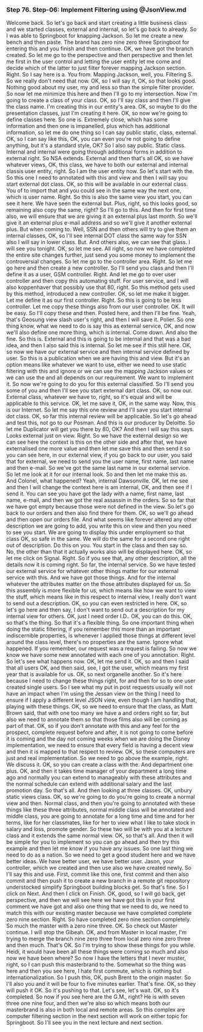 ### Step 76. Step-06: Implement Filtering using @JsonView.md
Welcome back. So let's go back and start creating a little business class and we started classes, external and internal, so let's go back to already. So I was able to Springboot for knapping Jackson. So let me create a new bench and then paste. The brand has zero nine zero three Springboot for entering this and you finish and then continue. OK, we have got the branch created. So let me go to the perspective and then perspective and then let me first in the user control and letting the user entity let me come and decide which of the latter to just filter forever mapping Jackson section. Right. So I say here is a. You from. Mapping Jackson, well, you. Filtering S. So we really don't need that now. OK, so I will say it, OK, so that looks good. Nothing good about my user, my and less so than the simple filter provider. So now let me minimize this here and then I'll go to my intersection. Now I'm going to create a class of your class. OK, so I'll say class and then I'll give the class name. I'm creating this in our entity's area. OK, so maybe to do the presentation classes, just I'm creating it here. OK, so now we're going to define classes here. So one is. Extremely close, which has some information and then one is impanelled, plus which has additional information, so let me do one thing so I can say public static, class, external. OK, so I can say like this, OK, you can even you're not going to define anything, but it's a standard style, OK? So I also say public. Static class. Internal and internal were going through additional forms in addition to external right. So NSA extends. External and then that's all OK, so we have whatever views, OK, this class, we have to both our external and internal classis user entity, right. So I am the user entity now. So let's start with the. So this one I need to annotated with this and view and then I will say you start external dot class. OK, so this will be available in our external class. You of to import that and you could see in the same way the next one, which is user name. Right. So this is also the same view you start, you can see it here. We have seen the external but. Plus, right, so this looks good, so remaining also copy the same, right? So I'll go to this. And then for first time also, we will ensure that we are giving it an external plus last month. So we'll give it an external plus e-mail address and so we'll give it another external plus. But when coming to. Well, SSN and then others will try to give them an internal classes, OK, so I'll see internal DOT class the same way for SSN also I will say in lower class. But. And others also, we can see that glass. I will see you tonight. OK, so let me see. All right, so now we have completed the entire site changes further, just send you some money to implement the controversial changes. So let me go to the controller area. Right. So let me go here and then create a new controller. So I'll send you class and then I'll define it as a user, GSM controller. Right. And let me go to over user controller and then copy this automating stuff. For user service, and I will also koppenhaver that possibly use that 80, right. So this method gets used by this method, introduced a new controller. OK, so let me make it bigger. Let me define it as our first controller. Right. So this is going to be less controller. Let me copy these things also from our user controller. OK. It will be easy. So I'll copy these and then. Posted here, and then I'll be fine. Yeah, that's Geosung view slash user's right, and then I will save it. Polier. So one thing know, what we need to do is say this as external service, OK, and now we'll also define one more thing, which is internal. Come down. And also the fine. So this is. External and this is going to be internal and that was a bad idea, and then I also said this is internal. So let me see if this still here. OK, so now we have our external service and then internal service defined by user. So this is a publication when we are having this and view. But it's an option means like whatever we want to use, either we need to use static filtering with this and ignore or we can use the mapping Jackson values or we can use the and all depends on our requirement. We want to implement it. So now we're going to do you for this external classified. So I'll send you some of you and then I'll see you start external dart class. OK, so now our. External class, whatever we have to, right, so it's equal and will be applicable to this service. OK, let me save it, OK, in the same way. Now, this is our Internet. So let me say this one review and I'll save you start internal dot class. OK, so far this internal review will be applicable. So let's go ahead and test this, not go to our Posman. And this is our producer by Deloitte. So let me Duplicator will get you there by 80, OK? And then I will say this says. Looks external just on view. Right. So we have the external design so we can see here the context is this on the other side and after that, we have externalised one more value and then let me save this and then send it so you can see here, in our external view, if you go back to our user, you said that for external, we need to send you the user name, first name, last name and then e-mail. So we've got the same last name in our external service. So let me look at it for our internal look. So and then let me make this as. And Colonel, what happened? Yeah, internal Dawsonville. OK, let me see and then I will change the context here is am internal, OK, and then see if I send it. You can see you have got the lady with a name, first name, last name, e-mail, and then we got the real assassin in the orders. So so far that we have got empty because those were not defined in the view. So let's go back to our orders and then also find there for them. OK, so we'll go ahead and then open our orders file. And what seems like forever altered any other description we are going to add, you write this on view and then you need to see you start. We are going to display this under employment so that class OK, so safe in the same. We will do the same for a second one right out of description. Do this on you. You start in the class and then say so. No, the other than that it actually works also will be displayed here. OK, so let me click on Signal. Right. So if you see that, any other description, all the details now it is coming right. So far, the internal service. So we have tested our external service for whatever other things matter for our external service with this. And we have got those things. And for the internal whatever the attributes matter on the those attributes displayed for us. So this assembly is more flexible for us, which means like how we want to view the stuff, which means like in this respect to internal view, I really don't want to send out a description. OK, so you can even restricted in here. OK, so let's go here and then say, I don't want to send out a description for my internal view for others. OK, just I need order I.D.. OK, you can do this. OK, so that's the thing. So that it's a flexible thing. So one important thing when doing the static filtering, if you remember this more than an important indiscernible properties, is whenever I applied those things at different level around the class level, there's no properties are the same. Ignore what happened. If you remember, our request was a request is failing. So now we know we have some new annotated with each one of you annotation. Right. So let's see what happens now. OK, let me send it. OK, so and then I said that all users OK, and then said, see, I got the user, which means my first year that is available for us. OK, so next organelle another. So it's here because I need to change these things right, for and then for so to one user created single users. So I see what my put in post requests usually will not have an impact when I'm using the Jessan view on the thing I need to ensure if I apply a different level JSON view, even though I am handling that, playing with these things. OK, so we need to ensure that the class, as Matt Brown said, that with one too many we have a and orders right so far, but also we need to annotate them so that those films also will be coming as part of that. OK, so if you don't annotate with this and any feel for the prospect, complete request before and after, it is not going to come before it is coming and the day not coming weeks when we are doing the Disney implementation, we need to ensure that every field is having a decent view and then it is mapped to that respect to review. OK, so these computers are just and real implementation. So we need to go above the example, right. We discuss it. OK, so you can create a class with the. And department one plus. OK, and then it takes time manager of your department a long time ago and normally you can extend to manageably with these attributes and the normal schedule can extend with additional salary and the last promotion day. So that's all. And then looking at three classes. OK, unbury static views class. OK, so we're going to do you're going to create a normal view and then. Normal class, and then you're going to annotated with these things like these three attributes, normal middle class will be annotated and middle class, you are going to annotate for a long time and time and for her terms, like for her classmates, like for her to view what I like to take stock in salary and loss, promote gender. So these two will be with you at a lecture class and it extends the same normal view. OK, so that's all. And then it will be simple for you to implement so you can go ahead and then try this example and then let me know if you have any issues. So one last thing we need to do as a nation. So we need to get a good student here and we have better ideas. We have better user, we have better user. Jason, your controller, which we created and then use also we have created newly. So I'll say this and use. First, commit like this one, first commit and then also commit and then push it to create a new branch in a remote git repository understocked simplify Springboot building blocks get. So that's fine. So I click on Next. And then I click on Finish. OK, good, so I will go back, get perspective, and then we will see here we have got this in your first comment we have got and also one thing that we need to do, we need to match this with our existing master because we have completed complete zero nine section. Right. So have completed zero nine section completely. So much the master with a zero nine three. OK. So check out Master continue. I will stop the Gibeah. OK, and from Master in local master, I'm trying to merge the branch nine zero three from local zero nine zero three and then much. That's OK. So I'm trying to show these things for you while. Heidi, it would have been all these things were coming so much and also now we have been where? So now I have the letters that I never muster, right, so I can push this masterbrand to the. Somewhat so the thing was here and then you see here, I hate first commute, which is nothing but internationalization. So I push this, OK, push Brent to the origin master. So I'll also you and it will be four to five minutes earlier. That's fine. OK, so they will push it OK. So it's pushing to that. Let's see, let's wait. OK, so it's completed. So now if you see here are the G.M., right? He is with seven three one nine four, and then we're also so which means both our masterbrand is also in both local and remote areas. So this complex are computer filtering section in the next section will work on either topic for Springboot. So I'll see you in the next lecture and next section.